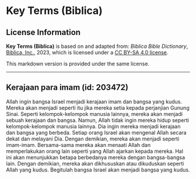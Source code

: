 # Key Terms (Biblica)

## License Information

**Key Terms (Biblica)** is based on and adapted from: _Biblica Bible Dictionary_, [Biblica, Inc.](https://www.biblica.com/), 2023, which is licensed under a [CC BY-SA 4.0 license](https://creativecommons.org/licenses/by-sa/4.0/legalcode.en).

This markdown version is provided under the same license.



--------------------------------

## Kerajaan para imam (id: 203472)

Allah ingin bangsa Israel menjadi kerajaan imam dan bangsa yang kudus. Mereka akan menjadi seperti itu jika mereka setia kepada perjanjian Gunung Sinai. Seperti kelompok\-kelompok manusia lainnya, mereka akan menjadi sebuah kerajaan dan bangsa. Namun, Allah tidak ingin mereka hidup seperti kelompok\-kelompok manusia lainnya. Dia ingin mereka menjadi kerajaan dan bangsa yang berbeda. Setiap orang Israel akan mengenal Allah secara dekat dan melayani Dia. Dengan demikian, mereka akan menjadi seperti imam\-imam. Bersama\-sama mereka akan menaati Allah dan memperlakukan orang lain seperti yang Allah ajarkan kepada mereka. Hal ini akan menunjukkan betapa berbedanya mereka dengan bangsa\-bangsa lain. Dengan demikian, mereka akan dikhususkan atau dikuduskan seperti Allah yang kudus. Begitulah bangsa Israel akan menjadi bangsa yang kudus.


